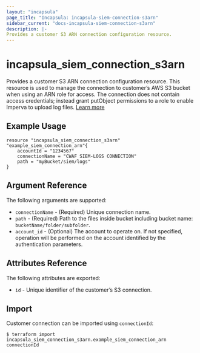 ```yaml
---
layout: "incapsula"
page_title: "Incapsula: incapsula-siem-connection-s3arn"
sidebar_current: "docs-incapsula-siem-connection-s3arn"
description: |-
Provides a customer S3 ARN connection configuration resource.
---
```


# incapsula_siem_connection_s3arn

Provides a customer S3 ARN connection configuration resource.
This resource is used to manage the connection to customer’s AWS S3 bucket when using 
an ARN role for access. The connection does not contain access credentials; 
instead grant putObject permissions to a role to enable Imperva to upload log files.
[Learn more](https://docs.imperva.com/bundle/cloud-application-security/page/siem-log-configuration.htm)


## Example Usage

```hcl
resource "incapsula_siem_connection_s3arn" "example_siem_connection_arn"{
	accountId = "1234567"
	connectionName = "CWAF SIEM-LOGS CONNECTION"
  	path = "myBucket/siem/logs"
}
```

## Argument Reference

The following arguments are supported:

* `connectionName` - (Required) Unique connection name.
* `path` - (Required) Path to the files inside bucket including bucket name: `bucketName/folder/subfolder`.
* `account_id` - (Optional) The account to operate on. If not specified, operation will be performed on the account identified by the authentication parameters.

## Attributes Reference

The following attributes are exported:

* `id` - Unique identifier of the customer’s S3 connection.

## Import

Customer connection can be imported using `connectionId`:

```
$ terraform import incapsula_siem_connection_s3arn.example_siem_connection_arn connectionId
```